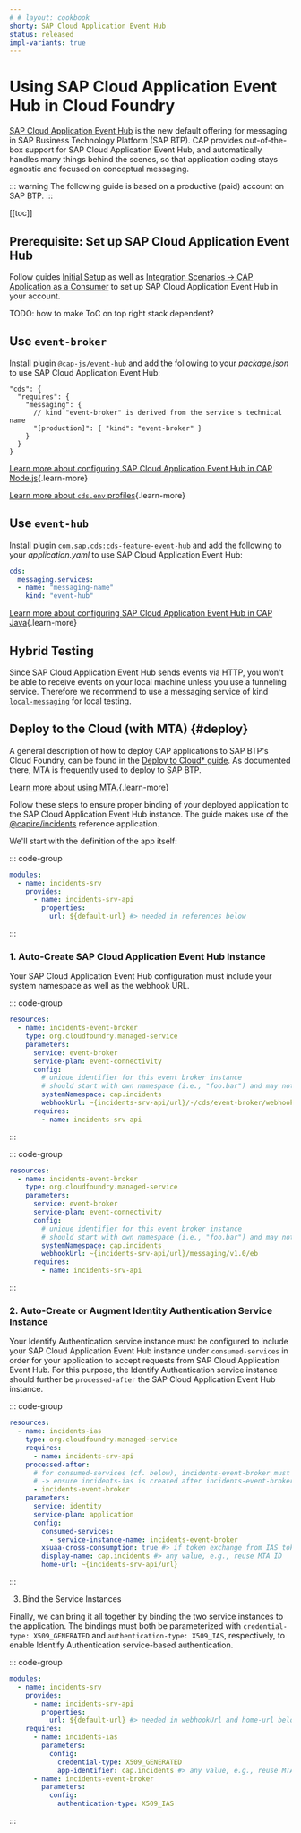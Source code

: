 ```yaml
---
# # layout: cookbook
shorty: SAP Cloud Application Event Hub
status: released
impl-variants: true
---
```


# Using SAP Cloud Application Event Hub in Cloud Foundry

[SAP Cloud Application Event Hub](https://help.sap.com/docs/event-broker) is the new default offering for messaging in SAP Business Technology Platform (SAP BTP).
CAP provides out-of-the-box support for SAP Cloud Application Event Hub, and automatically handles many things behind the scenes, so that application coding stays agnostic and focused on conceptual messaging.

::: warning
The following guide is based on a productive (paid) account on SAP BTP.
:::

[[toc]]



## Prerequisite: Set up SAP Cloud Application Event Hub

Follow guides [Initial Setup](https://help.sap.com/docs/sap-cloud-application-event-hub/sap-cloud-application-event-hub-service-guide/initial-setup) as well as [Integration Scenarios -> CAP Application as a Consumer](https://help.sap.com/docs/sap-cloud-application-event-hub/sap-cloud-application-event-hub-service-guide/cap-application-as-subscriber) to set up SAP Cloud Application Event Hub in your account.

TODO: how to make ToC on top right stack dependent?

<div class="impl node">

## Use `event-broker`

Install plugin [`@cap-js/event-hub`](../../plugins/#event-broker-plugin) and add the following to your _package.json_ to use SAP Cloud Application Event Hub:

```jsonc
"cds": {
  "requires": {
    "messaging": {
      // kind "event-broker" is derived from the service's technical name
      "[production]": { "kind": "event-broker" }
    }
  }
}
```

[Learn more about configuring SAP Cloud Application Event Hub in CAP Node.js](../../node.js/messaging#event-broker){.learn-more}

[Learn more about `cds.env` profiles](../../node.js/cds-env#profiles){.learn-more}

</div>

<div class="impl java">

## Use `event-hub`

Install plugin [`com.sap.cds:cds-feature-event-hub`](../../plugins/#event-broker-plugin) and add the following to your _application.yaml_ to use SAP Cloud Application Event Hub:

```yaml [srv/src/main/resources/application.yaml]
cds:
  messaging.services:
  - name: "messaging-name"
    kind: "event-hub"
```

[Learn more about configuring SAP Cloud Application Event Hub in CAP Java](../../java/messaging#using-real-brokers){.learn-more}

</div>


## Hybrid Testing

Since SAP Cloud Application Event Hub sends events via HTTP, you won't be able to receive events on your local machine unless you use a tunneling service.
Therefore we recommend to use a messaging service of kind [`local-messaging`](../../node.js/messaging#local-messaging) for local testing.



## Deploy to the Cloud (with MTA) {#deploy}

A general description of how to deploy CAP applications to SAP BTP's Cloud Foundry, can be found in the [Deploy to Cloud* guide](../deployment/).
As documented there, MTA is frequently used to deploy to SAP BTP.

[Learn more about using MTA.](../deployment/){.learn-more}

Follow these steps to ensure proper binding of your deployed application to the SAP Cloud Application Event Hub instance.
The guide makes use of the [@capire/incidents](https://github.com/cap-js/incidents-app) reference application.

<span id="event-hub-in-saas" />

We'll start with the definition of the app itself:

::: code-group
```yaml [mta.yaml]
modules:
  - name: incidents-srv
    provides:
      - name: incidents-srv-api
        properties:
          url: ${default-url} #> needed in references below
```
:::

### 1. Auto-Create SAP Cloud Application Event Hub Instance

Your SAP Cloud Application Event Hub configuration must include your system namespace as well as the webhook URL.

<div class="impl node">

::: code-group
```yaml [mta.yaml]
resources:
  - name: incidents-event-broker
    type: org.cloudfoundry.managed-service
    parameters:
      service: event-broker
      service-plan: event-connectivity
      config:
        # unique identifier for this event broker instance
        # should start with own namespace (i.e., "foo.bar") and may not be longer than 15 characters
        systemNamespace: cap.incidents
        webhookUrl: ~{incidents-srv-api/url}/-/cds/event-broker/webhook
      requires:
        - name: incidents-srv-api
```
:::

</div>

<div class="impl java">

::: code-group
```yaml [mta.yaml]
resources:
  - name: incidents-event-broker
    type: org.cloudfoundry.managed-service
    parameters:
      service: event-broker
      service-plan: event-connectivity
      config:
        # unique identifier for this event broker instance
        # should start with own namespace (i.e., "foo.bar") and may not be longer than 15 characters
        systemNamespace: cap.incidents
        webhookUrl: ~{incidents-srv-api/url}/messaging/v1.0/eb
      requires:
        - name: incidents-srv-api
```
:::

</div>

### 2. Auto-Create or Augment Identity Authentication Service Instance

Your Identify Authentication service instance must be configured to include your SAP Cloud Application Event Hub instance under `consumed-services` in order for your application to accept requests from SAP Cloud Application Event Hub.
For this purpose, the Identify Authentication service instance should further be `processed-after` the SAP Cloud Application Event Hub instance.

::: code-group
```yaml [mta.yaml]
resources:
  - name: incidents-ias
    type: org.cloudfoundry.managed-service
    requires:
      - name: incidents-srv-api
    processed-after:
      # for consumed-services (cf. below), incidents-event-broker must already exist
      # -> ensure incidents-ias is created after incidents-event-broker
      - incidents-event-broker
    parameters:
      service: identity
      service-plan: application
      config:
        consumed-services:
          - service-instance-name: incidents-event-broker
       	xsuaa-cross-consumption: true #> if token exchange from IAS token to XSUAA token is needed
        display-name: cap.incidents #> any value, e.g., reuse MTA ID
        home-url: ~{incidents-srv-api/url}
```
:::

3. Bind the Service Instances

Finally, we can bring it all together by binding the two service instances to the application.
The bindings must both be parameterized with `credential-type: X509_GENERATED` and `authentication-type: X509_IAS`, respectively, to enable Identify Authentication service-based authentication.

::: code-group
```yaml [mta.yaml]
modules:
  - name: incidents-srv
    provides:
      - name: incidents-srv-api
        properties:
          url: ${default-url} #> needed in webhookUrl and home-url below
    requires:
      - name: incidents-ias
        parameters:
          config:
            credential-type: X509_GENERATED
            app-identifier: cap.incidents #> any value, e.g., reuse MTA ID
      - name: incidents-event-broker
        parameters:
          config:
            authentication-type: X509_IAS
```
:::
